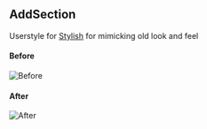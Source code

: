 ## AddSection

Userstyle for [Stylish](https://chrome.google.com/webstore/detail/stylish/fjnbnpbmkenffdnngjfgmeleoegfcffe?hl=en) for mimicking old look and feel


#### Before

![Before](/before.png?raw=true)

#### After

![After](/after.png?raw=true)